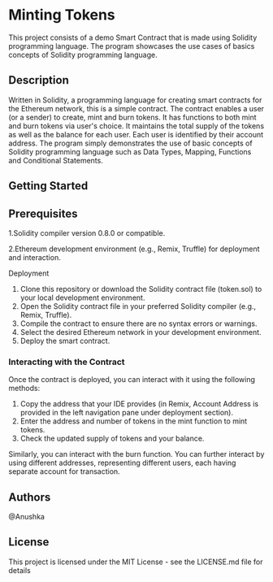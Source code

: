 # Minting Tokens

This project consists of a demo Smart Contract that is made using Solidity programming language. The program showcases the use cases of basics concepts of Solidity programming language.

## Description

Written in Solidity, a programming language for creating smart contracts for the Ethereum network, this is a simple contract. The contract enables a user (or a sender) to create, mint and burn tokens. It has functions to both mint and burn tokens via user's choice. It maintains the total supply of the tokens as well as the balance for each user. Each user is identified by their account address. The program simply demonstrates the use of basic concepts of Solidity programming language such as Data Types, Mapping, Functions and Conditional Statements.

## Getting Started
## Prerequisites

1.Solidity compiler version 0.8.0 or compatible.

2.Ethereum development environment (e.g., Remix, Truffle) for deployment and interaction.

Deployment
1. Clone this repository or download the Solidity contract file (token.sol) to your local development environment.
2. Open the Solidity contract file in your preferred Solidity compiler (e.g., Remix, Truffle).
3. Compile the contract to ensure there are no syntax errors or warnings.
4. Select the desired Ethereum network in your development environment.
5. Deploy the smart contract.

### Interacting with the Contract
Once the contract is deployed, you can interact with it using the following methods:

1. Copy the address that your IDE provides (in Remix, Account Address is provided in the left   navigation pane under deployment section). 
2. Enter the address and number of tokens in the mint function to mint tokens. 
3. Check the updated supply of tokens and your balance. 

Similarly, you can interact with the burn function. You can further interact by using different addresses, representing different users, each having separate account for transaction.

## Authors

@Anushka


## License

This project is licensed under the MIT License - see the LICENSE.md file for details
